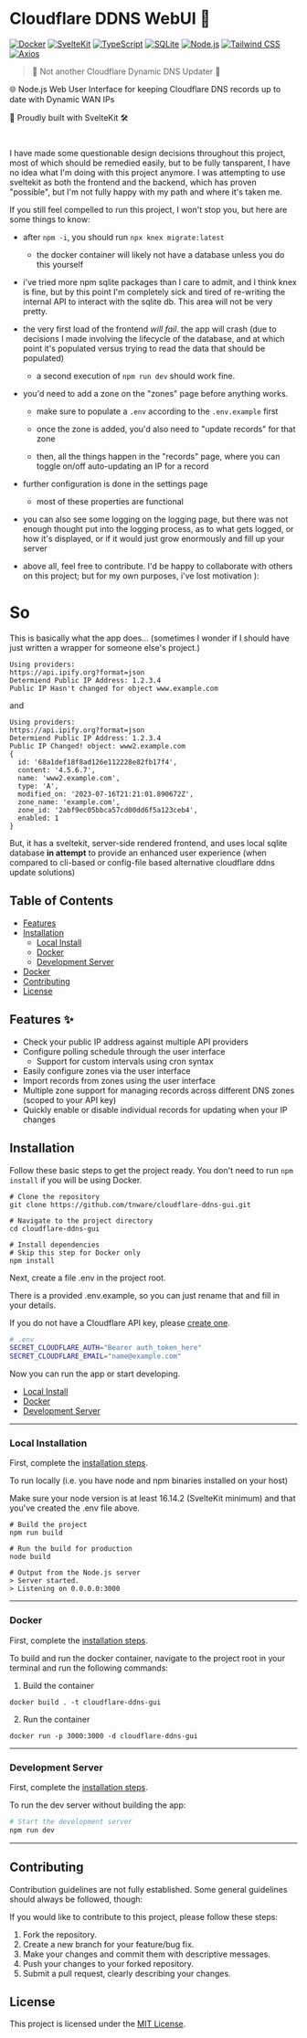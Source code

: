 # Cloudflare DDNS WebUI 🚀

[![Docker](https://img.shields.io/badge/Docker-🐳-blue?logo=docker)](https://docker.com/)
[![SvelteKit](https://img.shields.io/badge/SvelteKit-1.20.4-orange?logo=svelte)](https://svelte.dev/)
[![TypeScript](https://img.shields.io/badge/TypeScript-5.0.0-blue?logo=typescript)](https://www.typescriptlang.org/)
[![SQLite](https://img.shields.io/badge/SQLite-3-<COLOR>?logo=sqlite)](https://www.sqlite.org/index.html)
[![Node.js](https://img.shields.io/badge/Node.js-16.14.2-green?logo=node.js)](https://nodejs.org/)
[![Tailwind CSS](https://img.shields.io/badge/Tailwind%20CSS-3.3.2-teal?logo=tailwind-css)](https://tailwindcss.com/)
[![Axios](https://img.shields.io/badge/Axios-1.4.0-purple?logo=axios)](https://axios-http.com/)

> 🌟 Not another Cloudflare Dynamic DNS Updater 🌟

🌐 Node.js Web User Interface for keeping Cloudflare DNS records up to date with Dynamic WAN IPs

🔨 Proudly built with SvelteKit 🛠️

#

I have made some questionable design decisions throughout this project, most of which should be remedied easily, but to be fully tansparent, I have no idea what I'm doing with this project anymore. I was attempting to use sveltekit as both the frontend and the backend, which has proven "possible", but I'm not fully happy with my path and where it's taken me.

If you still feel compelled to run this project, I won't stop you, but here are some things to know:

- after `npm -i`, you should run `npx knex migrate:latest`
  - the docker container will likely not have a database unless you do this yourself

- i've tried more npm sqlite packages than I care to admit, and I think knex is fine, but by this point I'm completely sick and tired of re-writing the internal API to interact with the sqlite db. This area will not be very pretty.

- the very first load of the frontend *will fail*. the app will crash (due to decisions I made involving the lifecycle of the database, and at which point it's populated versus trying to read the data that should be populated)

  - a second execution of `npm run dev` should work fine.

- you'd need to add a zone on the "zones" page before anything works.

  - make sure to populate a `.env` according to the `.env.example` first

  - once the zone is added, you'd also need to "update records" for that zone

  - then, all the things happen in the "records" page, where you can toggle on/off auto-updating an IP for a record

- further configuration is done in the settings page
  - most of these properties are functional

- you can also see some logging on the logging page, but there was not enough thought put into the logging process, as to what gets logged, or how it's displayed, or if it would just grow enormously and fill up your server

- above all, feel free to contribute. I'd be happy to collaborate with others on this project; but for my own purposes, i've lost motivation ):

# So

This is basically what the app does... (sometimes I wonder if I should have just written a wrapper for someone else's project.)

```
Using providers:
https://api.ipify.org?format=json
Determiend Public IP Address: 1.2.3.4
Public IP Hasn't changed for object www.example.com
```

and

```
Using providers:
https://api.ipify.org?format=json
Determiend Public IP Address: 1.2.3.4
Public IP Changed! object: www2.example.com
{
  id: '68a1def18f8ad126e112228e82fb17f4',
  content: '4.5.6.7',
  name: 'www2.example.com',
  type: 'A',
  modified_on: '2023-07-16T21:21:01.890672Z',
  zone_name: 'example.com',
  zone_id: '2abf9ec05bbca57cd00dd6f5a123ceb4',
  enabled: 1
}
```

But, it has a sveltekit, server-side rendered frontend, and uses local sqlite database  **in attempt** to provide an enhanced user experience (when compared to cli-based or config-file based alternative cloudflare ddns update solutions)

## Table of Contents

- [Features](#features)
- [Installation](#installation)
  - [Local Install](#local-installation)
  - [Docker](#docker)
  - [Development Server](#development-server)
- [Docker](#docker)
- [Contributing](#contributing)
- [License](#license)

## Features ✨

- Check your public IP address against multiple API providers
- Configure polling schedule through the user interface
  - Support for custom intervals using cron syntax
- Easily configure zones via the user interface
- Import records from zones using the user interface
- Multiple zone support for managing records across different DNS zones (scoped to your API key)
- Quickly enable or disable individual records for updating when your IP changes

## Installation

Follow these basic steps to get the project ready. You don't need to run `npm install` if you will be using Docker.

```shell
# Clone the repository
git clone https://github.com/tnware/cloudflare-ddns-gui.git

# Navigate to the project directory
cd cloudflare-ddns-gui

# Install dependencies
# Skip this step for Docker only
npm install
```

Next, create a file .env in the project root.

There is a provided .env.example, so you can just rename that and fill in your details.

If you do not have a Cloudflare API key, please [create one](https://dash.cloudflare.com/profile/api-tokens).

```bash
# .env
SECRET_CLOUDFLARE_AUTH="Bearer auth_token_here"
SECRET_CLOUDFLARE_EMAIL="name@example.com"
```

Now you can run the app or start developing.

- [Local Install](#local-installation)
- [Docker](#docker)
- [Development Server](#development-server)

---

### Local Installation

First, complete the [installation steps](#installation).

To run locally (i.e. you have node and npm binaries installed on your host)

Make sure your node version is at least 16.14.2 (SvelteKit minimum) and that you've created the .env file above.

```shell
# Build the project
npm run build

# Run the build for production
node build

# Output from the Node.js server
> Server started.
> Listening on 0.0.0.0:3000
```

---

### Docker

First, complete the [installation steps](#installation).

To build and run the docker container, navigate to the project root in your terminal and run the following commands:

1. Build the container

```docker
docker build . -t cloudflare-ddns-gui
```

2. Run the container

```docker
docker run -p 3000:3000 -d cloudflare-ddns-gui
```

---

### Development Server

First, complete the [installation steps](#installation).

To run the dev server without building the app:

```bash
# Start the development server
npm run dev
```

---

## Contributing

Contribution guidelines are not fully established. Some general guidelines should always be followed, though:

If you would like to contribute to this project, please follow these steps:

1. Fork the repository.
2. Create a new branch for your feature/bug fix.
3. Make your changes and commit them with descriptive messages.
4. Push your changes to your forked repository.
5. Submit a pull request, clearly describing your changes.

## License

This project is licensed under the [MIT License](LICENSE).
